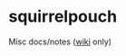 squirrelpouch
=============

Misc docs/notes ([wiki](https://github.com/mivok/squirrelpouch/wiki) only)
